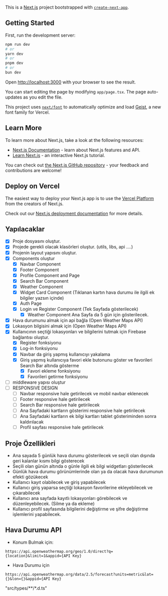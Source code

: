 This is a [Next.js](https://nextjs.org) project bootstrapped with [`create-next-app`](https://nextjs.org/docs/app/api-reference/cli/create-next-app).

## Getting Started

First, run the development server:

```bash
npm run dev
# or
yarn dev
# or
pnpm dev
# or
bun dev
```

Open [http://localhost:3000](http://localhost:3000) with your browser to see the result.

You can start editing the page by modifying `app/page.tsx`. The page auto-updates as you edit the file.

This project uses [`next/font`](https://nextjs.org/docs/app/building-your-application/optimizing/fonts) to automatically optimize and load [Geist](https://vercel.com/font), a new font family for Vercel.

## Learn More

To learn more about Next.js, take a look at the following resources:

- [Next.js Documentation](https://nextjs.org/docs) - learn about Next.js features and API.
- [Learn Next.js](https://nextjs.org/learn) - an interactive Next.js tutorial.

You can check out [the Next.js GitHub repository](https://github.com/vercel/next.js) - your feedback and contributions are welcome!

## Deploy on Vercel

The easiest way to deploy your Next.js app is to use the [Vercel Platform](https://vercel.com/new?utm_medium=default-template&filter=next.js&utm_source=create-next-app&utm_campaign=create-next-app-readme) from the creators of Next.js.

Check out our [Next.js deployment documentation](https://nextjs.org/docs/app/building-your-application/deploying) for more details.

## Yapılacaklar

- [x] Proje dosyasını oluştur.
- [x] Projede gerekli olacak klasörleri oluştur. (utils, libs, api ....)
- [x] Projenin layout yapısını oluştur.
- [x] Components oluştur
  - [x] Navbar Component
  - [x] Footer Component
  - [x] Profile Component and Page
  - [x] Search Bar Component
  - [x] Weather Component
  - [x] Widget Card Component (Tıklanan kartın hava durumu ile ilgili ek bilgiler yazsın içinde)
  - [x] Auth Page
  - [x] Login ve Register Component (Tek Sayfada gösterilecek)
    - [x] Weather Component Ana Sayfa da 5 gün için gösterilecek.
- [x] Hava durumunu almak için api bağla (Open Weather Maps API)
- [x] Lokasyon bilgisini almak için (Open Weather Maps API)
- [x] Kullanıcının seçtiği lokasyonları ve bilgilerini tutmak için Firebase bağlantısı oluştur.
  - [x] Register fonksiyonu
  - [x] Log-in fonksiyonu
  - [x] Navbar da giriş yapmış kullanıcıyı yakalama
  - [x] Giriş yapmış kullanıcıya favori ekle butonunu göster ve favorileri Search Bar altında gösterme
    - [x] Favori ekleme fonksiyonu
    - [x] Favorileri getirme fonksiyonu
- [ ] middleware yapısı oluştur
- [ ] RESPONSIVE DESIGN
  - [ ] Navbar responsive hale getirilecek ve mobil navbar eklenecek
  - [ ] Footer responsive hale getirilecek
  - [ ] Search Bar responsive hale getirilecek
  - [ ] Ana Sayfadaki kartların gösterimi responsive hale getirilecek
  - [ ] Ana Sayfadaki kartların ek bilgi kartları tablet gösteriminden sonra kaldırılacak
  - [ ] Profil sayfası responsive hale getirilecek

## Proje Özellikleri

- Ana sayada 5 günlük hava durumu gösterilecek ve seçili olan dışında geri kalanlar kısmı bilgi gösterecek
- Seçili olan günün altında o günle ilgili ek bilgi widgetları gösterilecek
- Günlük hava durumu görünümlerinde olan ya da olacak hava durumunun efekti gözükecek
- Kullanıcı kayıt olabilecek ve giriş yapabilecek
- Kullanıcı giriş yaparsa seçtiği lokasyon favorilerine ekleyebilecek ve çıkarabilecek
- Kullanıcı ana sayfada kayıtlı lokasyonları görebilecek ve düzenleyebilecek. (Silme ya da ekleme)
- Kullanıcı profil sayfasında bilgilerini değiştirme ve şifre değiştirme işlemlerini yapabilecek.

## Hava Durumu API

- Konum Bulmak için:

```http
https://api.openweathermap.org/geo/1.0/direct?q={location}&limit=1&appid={API Key}
```

- Hava Durumu için

```http
https://api.openweathermap.org/data/2.5/forecast?units=metric&lat={}&lon={}&appid={API Key}
```

"src/types/**/*.d.ts"
